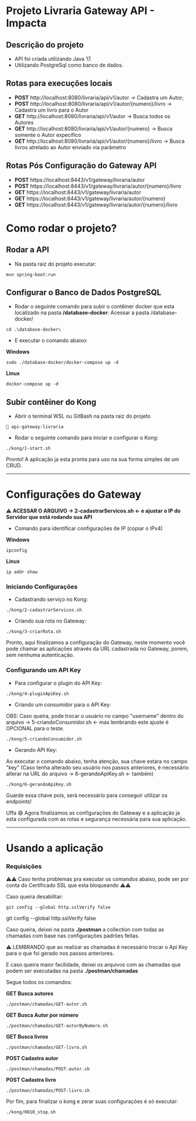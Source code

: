 # Projeto Livraria Gateway API - Impacta

## Descrição do projeto

- API foi criada utilizando Java 17.
- Utilizando PostgreSql como banco de dados.

## Rotas para execuções locais

- **POST** http://localhost:8080/livraria/api/v1/autor → Cadastra um Autor;
- **POST** http://localhost:8080/livraria/api/v1/autor/{numero}/livro → Cadastra um livro para o Autor
- **GET** http://localhost:8080/livraria/api/v1/autor → Busca todos os Autores
- **GET** http://localhost:8080/livraria/api/v1/autor/{numero} → Busca somente o Autor expecifico
- **GET** http://localhost:8080/livraria/api/v1/autor/{numero}/livro → Busca livros atrelado ao Autor enviado via parâmetro

## Rotas Pós Configuração do Gateway API

- **POST** https://localhost:8443/v1/gateway/livraria/autor
- **POST** https://localhost:8443/v1/gateway/livraria/autor/{numero}/livro
- **GET** https://localhost:8443/v1/gateway/livraria/autor
- **GET** https://localhost:8443/v1/gateway/livraria/autor/{numero}
- **GET** https://localhost:8443/v1/gateway/livraria/autor/{numero}/livro

# Como rodar o projeto?

## Rodar a API

- Na pasta raiz do projeto executar:

```
mvn spring-boot:run
```

## Configurar o Banco de Dados PostgreSQL

- Rodar o seguinte comando para subir o contêiner docker que esta localizado na pasta **/database-docker**:
Acessar a pasta /database-docker/

```
cd .\database-docker\
```

- E executar o comando abaixo:

**Windows**

```
sudo ./database-docker/docker-compose up -d
```
**Linux**
```
docker-compose up -d
```

## Subir contêiner do Kong

- Abrir o terminal WSL ou GitBash na pasta raiz do projeto

```
📂 api-gateway-livraria
```

- Rodar o seguinte comando para iniciar e configurar o Kong:

```
./kong/1-start.sh
```

Pronto! A aplicação ja esta pronta para uso na sua forma simples de um CRUD.

---
# Configurações do Gateway

⚠️ **ACESSAR O ARQUIVO → 2-cadastrarServicos.sh ← e ajustar o IP do Servidor que está rodando sua API**

- Comando para identificar configurações de IP (copiar o IPv4)


**Windows**
```
ipconfig
```

**Linux**
```
ip addr show
```

### Iniciando Configurações

- Cadastrando serviço no Kong:

```
./kong/2-cadastrarServicos.sh
```

- Criando sua rota no Gateway:

```
./kong/3-criarRota.sh
```

Pronto, aqui finalizamos a configuração do Gateway, neste momento você pode chamar as aplicações através da URL
cadastrada no Gateway, porem, sem nenhuma autenticação.

### Configurando um API Key

- Para configurar o plugin do API Key:

```
./kong/4-pluginApiKey.sh
```

- Criando um consumidor para o API Key:

OBS: Caso queira, pode trocar o usuário no campo "username" dentro do arquivo → 5-criandoConsumidor.sh ← 
mas lembrando este ajuste é OPCIONAL para o teste.

```
./kong/5-criandoConsumidor.sh
```

- Gerando API Key:

Ao executar o comando abaixo, tenha atenção, sua chave estara no campo "key" (Caso tenha alterado seu usuário
nos passos anteriores, é necessário alterar na URL do arquivo → 6-gerandoApiKey.sh ← também)

```
./kong/6-gerandoApiKey.sh
```

Guarde essa chave pois, será necessário para conseguir utilizar os endpoints!

Uffa 😅 Agora finalizamos as configurações do Gateway e a aplicação ja esta configurada com as rotas e segurança
necessária para sua aplicação.

---

# Usando a aplicação

### Requisições

⚠️⚠️ Caso tenha problemas pra executar os comandos abaixo, pode ser por conta do Certificado SSL que esta bloqueando ⚠️⚠️

Caso queira desabilitar:

```
git config --global http.sslVerify false
```
git config --global http.sslVerify false

Caso queira, deixei na pasta **./postman** a collection com todas as chamadas com base nas configurações padrões feitas.

⚠️ LEMBRANDO que ao realizar as chamadas é necessário trocar o Api Key para o que foi gerado nos passos anteriores. 

E caso queira maior facilidade, deixei os arquivos com as chamadas que podem ser executadas na pasta **./postman/chamadas**

Segue todos os comandos:


**GET Busca autores**
```
./postman/chamadas/GET-autor.sh
```
**GET Busca Autor por número**
```
./postman/chamadas/GET-autorByNumero.sh
```
**GET Busca livros**
```
./postman/chamadas/GET-livro.sh
```
**POST Cadastra autor**
```
./postman/chamadas/POST-autor.sh
```
**POST Cadastra livro**
```
./postman/chamadas/POST-livro.sh
```

Por fim, para finalizar o kong e zerar suas configurações é só executar:

```
./kong/0010_stop.sh
```

